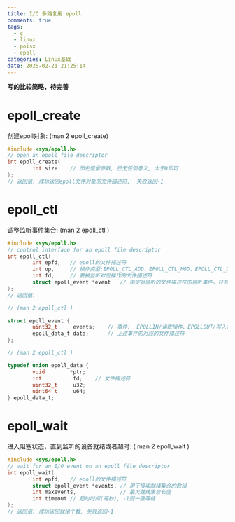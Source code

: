 ```yaml
---
title: I/O 多路复用 epoll
comments: true
tags:
  - c
  - linux
  - poisx
  - epoll
categories: Linux基础
date: 2025-02-21 21:25:14
---
```


**写的比较简略，待完善**


# epoll_create

创建epoll对象: (man 2 epoll_create)

```C
#include <sys/epoll.h>
// open an epoll file descriptor
int epoll_create(
    	int size	// 历史遗留参数, 已无任何意义, 大于0即可
);
// 返回值: 成功返回epoll文件对象的文件描述符,  失败返回-1
```

# epoll_ctl

调整监听事件集合: (man 2 epoll_ctl )

```C
#include <sys/epoll.h>
// control interface for an epoll file descriptor
int epoll_ctl(
        int epfd,	// epoll的文件描述符
        int op,		// 操作类型:EPOLL_CTL_ADD、EPOLL_CTL_MOD、EPOLL_CTL_DEL, 分别表示添加、修改和删除事件
        int fd,		// 要被监听对应操作的文件描述符
        struct epoll_event *event	// 指定对监听的文件描述符的监听事件。只有在添加、修改文件描述符时，这个参数才是必需的；在删除操作时，通常设置为NULL
);
// 返回值: 
```

```C
// (man 2 epoll_ctl )

struct epoll_event {
        uint32_t     events;	// 事件:  EPOLLIN/读取操作、EPOLLOUT/写入操作、...、EPOLLET/边缘触发模式 (其他不重要)
        epoll_data_t data;		// 上述事件的对应的文件描述符
};
```

```C
// (man 2 epoll_ctl )

typedef union epoll_data {
        void        *ptr;
        int          fd;	// 文件描述符
        uint32_t     u32;
        uint64_t     u64;
} epoll_data_t;
```

# epoll_wait

进入阻塞状态，直到监听的设备就绪或者超时:  ( man 2 epoll_wait  )

```C
#include <sys/epoll.h>
// wait for an I/O event on an epoll file descriptor
int epoll_wait(
        int epfd,	// epoll的文件描述符
        struct epoll_event *events,	// 用于接收就绪集合的数组
        int maxevents,				// 最大就绪集合长度
        int timeout	// 超时时间(毫秒), -1则一直等待
);
// 返回值: 成功返回就绪个数, 失败返回-1
```
